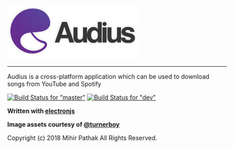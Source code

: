 <img src="assets/audius_big.png" width="300">

****

Audius is a cross-platform application which can be used to download songs from YouTube and Spotify

[![Build Status for "master"](https://travis-ci.com/mihirpathak97/audius.svg?token=ebex5hGA4p6XqQ9m8EVi&branch=master)](https://travis-ci.com/mihirpathak97/audius)
[![Build Status for "dev"](https://travis-ci.com/mihirpathak97/audius.svg?token=ebex5hGA4p6XqQ9m8EVi&branch=dev)](https://travis-ci.com/mihirpathak97/audius)

**Written with [electronjs](https://electronjs.org/)**

**Image assets courtesy of [@turnerboy](https://github.com/turnerboy)**

Copyright (c) 2018 Mihir Pathak All Rights Reserved.
